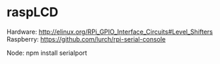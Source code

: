 # raspLCD
Hardware:
http://elinux.org/RPi_GPIO_Interface_Circuits#Level_Shifters
Raspberry:
https://github.com/lurch/rpi-serial-console

Node:
npm install serialport
